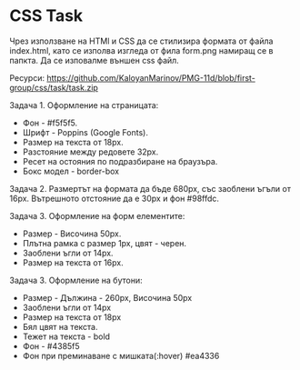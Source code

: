 
# CSS Task

Чрез използване на HTMl и CSS да се стилизира формата от файла index.html, като се изполва изгледа от фила form.png намиращ се в папкта. Да се изповалме външен css файл.

Ресурси: https://github.com/KaloyanMarinov/PMG-11d/blob/first-group/css/task/task.zip

Задача 1. Оформление на страницата:

- Фон - #f5f5f5.
- Шрифт - Poppins (Google Fonts).
- Размер на текста от 18px.
- Разстояние между редовете 32px.
- Ресет на остояния по подразбиране на браузъра.
- Бокс модел - border-box

Задача 2. Размертът на формата да бъде 680px, със заоблени ъгъли от 16px. Вътрешното отстояние да е 30px и фон #98ffdc.

Задача 3. Оформление на форм елементите:

- Размер - Височина 50px.
- Плътна рамка с размер 1px, цвят - черен.
- Заоблени ъгли от 14px.
- Размер на текста от 16px.

Задача 3. Оформление на бутони:

- Размер - Дължина - 260px, Височина 50px
- Заоблени ъгли от 14px
- Размер на текста от 18px
- Бял цвят на текста.
- Тежет на текста - bold
- Фон - #4385f5
- Фон при преминаване с мишката(:hover) #ea4336
